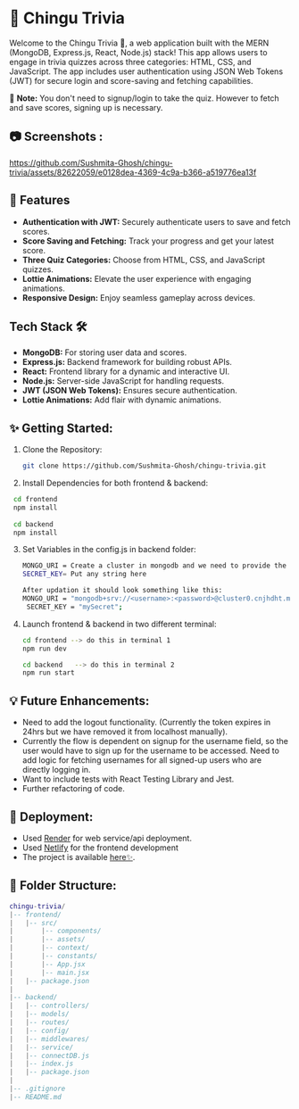 # 🌻 Chingu Trivia 
Welcome to the Chingu Trivia 🚀, a web application built with the MERN (MongoDB, Express.js, React, Node.js) stack! This app allows users to engage in trivia quizzes across three categories: HTML, CSS, and JavaScript. The app includes user authentication using JSON Web Tokens (JWT) for secure login and score-saving and fetching capabilities.

🎯 **Note:** You don't need to signup/login to take the quiz. However to fetch and save scores, signing up is necessary.

##  📷 Screenshots :
https://github.com/Sushmita-Ghosh/chingu-trivia/assets/82622059/e0128dea-4369-4c9a-b366-a519776ea13f



## 🚀 Features
*   **Authentication with JWT:** Securely authenticate users to save and fetch scores.
*   **Score Saving and Fetching:** Track your progress and get your latest score.   
*   **Three Quiz Categories:** Choose from HTML, CSS, and JavaScript quizzes.    
*   **Lottie Animations:** Elevate the user experience with engaging animations.  
*   **Responsive Design:** Enjoy seamless gameplay across devices.

## Tech Stack 🛠️

*   **MongoDB:** For storing user data and scores.
*   **Express.js:** Backend framework for building robust APIs.   
*   **React:** Frontend library for a dynamic and interactive UI.    
*   **Node.js:** Server-side JavaScript for handling requests.   
*   **JWT (JSON Web Tokens):** Ensures secure authentication.   
*   **Lottie Animations:** Add flair with dynamic animations.


## ✨ Getting Started:
1. Clone the Repository:
   ```bash
   git clone https://github.com/Sushmita-Ghosh/chingu-trivia.git
   ```
2. Install Dependencies for both frontend & backend:
  ```bash
   cd frontend
   npm install
   
   cd backend
   npm install
   ```
3. Set Variables in the config.js in backend folder:
   ```bash
   MONGO_URI = Create a cluster in mongodb and we need to provide the url here
   SECRET_KEY= Put any string here

   After updation it should look something like this:
   MONGO_URI = "mongodb+srv://<username>:<password>@cluster0.cnjhdht.mongodb.net/chinguusers";
    SECRET_KEY = "mySecret";
   ```
4. Launch frontend & backend in two different terminal:
   ```bash
   cd frontend --> do this in terminal 1
   npm run dev

   cd backend   --> do this in terminal 2
   npm run start
   ```
## 💡 Future Enhancements:
* Need to add the logout functionality. (Currently the token expires in 24hrs but we have removed it from localhost manually).
* Currently the flow is dependent on signup for the username field, so the user would have to sign up for the username to be accessed. Need to add logic for fetching usernames for all signed-up users who are directly logging in. 
* Want to include tests with React Testing Library and Jest.
* Further refactoring of code.

## 🌻 Deployment:
* Used [Render](https://dashboard.render.com/) for web service/api deployment.
* Used [Netlify](https://app.netlify.com/) for the frontend development
* The project is available [here✨](https://chingu-tect-trivia.netlify.app/).

## 📝 Folder Structure:
```lua
chingu-trivia/
|-- frontend/
|   |-- src/
|       |-- components/
|       |-- assets/
|       |-- context/
|       |-- constants/
|       |-- App.jsx
|       |-- main.jsx
|   |-- package.json
|
|-- backend/
|   |-- controllers/
|   |-- models/
|   |-- routes/
|   |-- config/
|   |-- middlewares/
|   |-- service/
|   |-- connectDB.js
|   |-- index.js
|   |-- package.json
|
|-- .gitignore
|-- README.md
```
